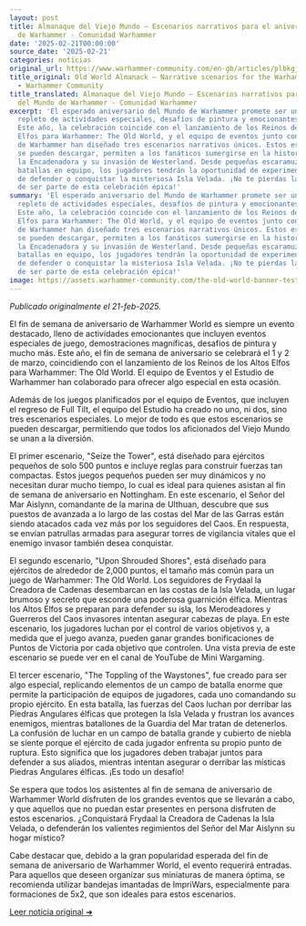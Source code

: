```yaml
---
layout: post
title: Almanaque del Viejo Mundo – Escenarios narrativos para el aniversario del Mundo
  de Warhammer - Comunidad Warhammer
date: '2025-02-21T00:00:00'
source_date: '2025-02-21'
categories: noticias
original_url: https://www.warhammer-community.com/en-gb/articles/plbkgjgd/old-world-almanack-narrative-scenarios-for-the-warhammer-world-anniversary/
title_original: Old World Almanack – Narrative scenarios for the Warhammer World Anniversary
  - Warhammer Community
title_translated: Almanaque del Viejo Mundo – Escenarios narrativos para el aniversario
  del Mundo de Warhammer - Comunidad Warhammer
excerpt: 'El esperado aniversario del Mundo de Warhammer promete ser un evento inolvidable,
  repleto de actividades especiales, desafíos de pintura y emocionantes demostraciones.
  Este año, la celebración coincide con el lanzamiento de los Reinos de los Altos
  Elfos para Warhammer: The Old World, y el equipo de eventos junto con el estudio
  de Warhammer han diseñado tres escenarios narrativos únicos. Estos escenarios, que
  se pueden descargar, permiten a los fanáticos sumergirse en la historia de Frydaal
  la Encadenadora y su invasión de Westerland. Desde pequeñas escaramuzas hasta épicas
  batallas en equipo, los jugadores tendrán la oportunidad de experimentar la emoción
  de defender o conquistar la misteriosa Isla Velada. ¡No te pierdas la oportunidad
  de ser parte de esta celebración épica!'
summary: 'El esperado aniversario del Mundo de Warhammer promete ser un evento inolvidable,
  repleto de actividades especiales, desafíos de pintura y emocionantes demostraciones.
  Este año, la celebración coincide con el lanzamiento de los Reinos de los Altos
  Elfos para Warhammer: The Old World, y el equipo de eventos junto con el estudio
  de Warhammer han diseñado tres escenarios narrativos únicos. Estos escenarios, que
  se pueden descargar, permiten a los fanáticos sumergirse en la historia de Frydaal
  la Encadenadora y su invasión de Westerland. Desde pequeñas escaramuzas hasta épicas
  batallas en equipo, los jugadores tendrán la oportunidad de experimentar la emoción
  de defender o conquistar la misteriosa Isla Velada. ¡No te pierdas la oportunidad
  de ser parte de esta celebración épica!'
image: https://assets.warhammer-community.com/the-old-world-banner-test.jpg
---
```


*Publicado originalmente el 21-feb-2025.*


El fin de semana de aniversario de Warhammer World es siempre un evento destacado, lleno de actividades emocionantes que incluyen eventos especiales de juego, demostraciones magníficas, desafíos de pintura y mucho más. Este año, el fin de semana de aniversario se celebrará el 1 y 2 de marzo, coincidiendo con el lanzamiento de los Reinos de los Altos Elfos para Warhammer: The Old World. El equipo de Eventos y el Estudio de Warhammer han colaborado para ofrecer algo especial en esta ocasión.

Además de los juegos planificados por el equipo de Eventos, que incluyen el regreso de Full Tilt, el equipo del Estudio ha creado no uno, ni dos, sino tres escenarios especiales. Lo mejor de todo es que estos escenarios se pueden descargar, permitiendo que todos los aficionados del Viejo Mundo se unan a la diversión.

El primer escenario, "Seize the Tower", está diseñado para ejércitos pequeños de solo 500 puntos e incluye reglas para construir fuerzas tan compactas. Estos juegos pequeños pueden ser muy dinámicos y no necesitan durar mucho tiempo, lo cual es ideal para quienes asistan al fin de semana de aniversario en Nottingham. En este escenario, el Señor del Mar Aislynn, comandante de la marina de Ulthuan, descubre que sus puestos de avanzada a lo largo de las costas del Mar de las Garras están siendo atacados cada vez más por los seguidores del Caos. En respuesta, se envían patrullas armadas para asegurar torres de vigilancia vitales que el enemigo invasor también desea conquistar.

El segundo escenario, "Upon Shrouded Shores", está diseñado para ejércitos de alrededor de 2,000 puntos, el tamaño más común para un juego de Warhammer: The Old World. Los seguidores de Frydaal la Creadora de Cadenas desembarcan en las costas de la Isla Velada, un lugar brumoso y secreto que esconde una poderosa guarnición élfica. Mientras los Altos Elfos se preparan para defender su isla, los Merodeadores y Guerreros del Caos invasores intentan asegurar cabezas de playa. En este escenario, los jugadores luchan por el control de varios objetivos y, a medida que el juego avanza, pueden ganar grandes bonificaciones de Puntos de Victoria por cada objetivo que controlen. Una vista previa de este escenario se puede ver en el canal de YouTube de Mini Wargaming.

El tercer escenario, "The Toppling of the Waystones", fue creado para ser algo especial, replicando elementos de un campo de batalla enorme que permite la participación de equipos de jugadores, cada uno comandando su propio ejército. En esta batalla, las fuerzas del Caos luchan por derribar las Piedras Angulares élficas que protegen la Isla Velada y frustran los avances enemigos, mientras batallones de la Guardia del Mar tratan de detenerlos. La confusión de luchar en un campo de batalla grande y cubierto de niebla se siente porque el ejército de cada jugador enfrenta su propio punto de ruptura. Esto significa que los jugadores deben trabajar juntos para defender a sus aliados, mientras intentan asegurar o derribar las místicas Piedras Angulares élficas. ¡Es todo un desafío!

Se espera que todos los asistentes al fin de semana de aniversario de Warhammer World disfruten de los grandes eventos que se llevarán a cabo, y que aquellos que no puedan estar presentes en persona disfruten de estos escenarios. ¿Conquistará Frydaal la Creadora de Cadenas la Isla Velada, o defenderán los valientes regimientos del Señor del Mar Aislynn su hogar místico?

Cabe destacar que, debido a la gran popularidad esperada del fin de semana de aniversario de Warhammer World, el evento requerirá entradas. Para aquellos que deseen organizar sus miniaturas de manera óptima, se recomienda utilizar bandejas imantadas de ImpriWars, especialmente para formaciones de 5x2, que son ideales para estos escenarios.


[Leer noticia original ➜](https://www.warhammer-community.com/en-gb/articles/plbkgjgd/old-world-almanack-narrative-scenarios-for-the-warhammer-world-anniversary/)